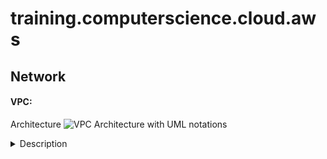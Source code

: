 # training.computerscience.cloud.aws
## Network
  #### VPC:
  Architecture
![VPC Architecture with UML notations](https://awscertifiedsolutionsarchitectassociatedocs.s3.amazonaws.com/VPCArchitectureUML.PNG)
  
  <details>
    <summary>Description</summary>
-  [It stands for Virtual Private Cloud.]
- It is a virtual network within AWS: it is our private data center inside AWS platform.
- It can be configured to be public/private or a mixture.
- It is isolated from other VPCs by default.
	- It can't talk to anything outside itself unless we configure it otherwise.
	- It's isolated from network blast radius.
- It is Regional: it can't span regions.
- It is highly available: it is on multiple AZs which allows a HA (Highly Available) architecture.
- It can be connected to our data center and corporate networks: Hardware Virtual Private Network (VPN).
- It supports different Tenancy types: it could be:
	- Dedicated tenant: it can't be changed (Locked). It is expensive.
	- multi-tenant (default): it still could be switched to a dedicated tenant. 
  </details>
